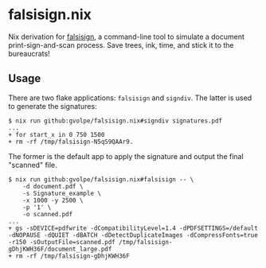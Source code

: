 # falsisign.nix

Nix derivation for [falsisign](https://gitlab.com/edouardklein/falsisign), a command-line tool to simulate a document print-sign-and-scan process. Save trees, ink, time, and stick it to the bureaucrats!

## Usage

There are two flake applications: `falsisign` and `signdiv`. The latter is used to generate the signatures:

```console
$ nix run github:gvolpe/falsisign.nix#signdiv signatures.pdf
...
+ for start_x in 0 750 1500
+ rm -rf /tmp/falsisign-N5qS9QAAr9.
```

The former is the default app to apply the signature and output the final "scanned" file.

```console
$ nix run github:gvolpe/falsisign.nix#falsisign -- \
    -d document.pdf \
    -s Signature_example \
    -x 1000 -y 2500 \
    -p '1' \
    -o scanned.pdf
...
+ gs -sDEVICE=pdfwrite -dCompatibilityLevel=1.4 -dPDFSETTINGS=/default -dNOPAUSE -dQUIET -dBATCH -dDetectDuplicateImages -dCompressFonts=true -r150 -sOutputFile=scanned.pdf /tmp/falsisign-gDhjKWH36F/document_large.pdf
+ rm -rf /tmp/falsisign-gDhjKWH36F
```
